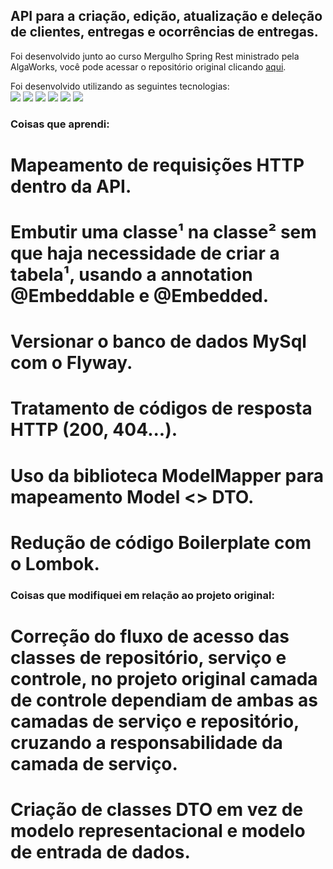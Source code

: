 ## API para a criação, edição, atualização e deleção de clientes, entregas e ocorrências de entregas.

Foi desenvolvido junto ao curso Mergulho Spring Rest ministrado pela AlgaWorks, você pode acessar o repositório original clicando [aqui](https://github.com/algaworks/curso-mergulho-spring-rest).

Foi desenvolvido utilizando as seguintes tecnologias: <br>
<img src="https://img.shields.io/badge/Java-ED8B00?style=for-the-badge&logo=java&logoColor=white"/>
<img src="https://img.shields.io/badge/Spring-6DB33F?style=for-the-badge&logo=spring&logoColor=white"/>
<img src="https://img.shields.io/badge/MySQL-005C84?style=for-the-badge&logo=mysql&logoColor=white"/>
<img src="https://img.shields.io/badge/Postman-FF6C37?style=for-the-badge&logo=Postman&logoColor=white"/>
<img src="https://img.shields.io/badge/Lombok-ED8B00?color=red&style=for-the-badge&logo=lombok"/>
<img src="https://img.shields.io/badge/Flyway-ED8B00?color=blue&style=for-the-badge&logo=flyway"/>

### Coisas que aprendi:

# Mapeamento de requisições HTTP dentro da API. <br/>
# Embutir uma classe¹ na classe² sem que haja necessidade de criar a tabela¹, usando a annotation @Embeddable e @Embedded.
# Versionar o banco de dados MySql com o Flyway.
# Tratamento de códigos de resposta HTTP (200, 404...).
# Uso da biblioteca ModelMapper para mapeamento Model <> DTO.
# Redução de código Boilerplate com o Lombok.


### Coisas que modifiquei em relação ao projeto original:

# Correção do fluxo de acesso das classes de repositório, serviço e controle, no projeto original camada de controle dependiam de ambas as camadas de serviço e repositório, cruzando a responsabilidade da camada de serviço.
# Criação de classes DTO em vez de modelo representacional e modelo de entrada de dados.
